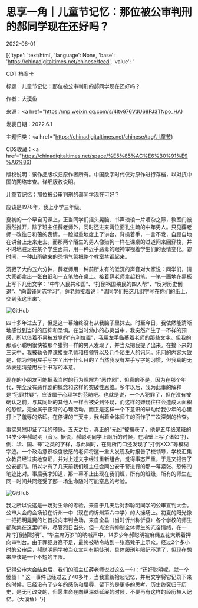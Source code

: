 # 思享一角｜儿童节记忆：那位被公审判刑的郝同学现在还好吗？

2022-06-01

[{'type': 'text/html', 'language': None, 'base': 'https://chinadigitaltimes.net/chinese/feed', 'value': '

CDT 档案卡

标题：儿童节记忆：那位被公审判刑的郝同学现在还好吗？

作者：大漠鱼

来源：<a href="https://mp.weixin.qq.com/s/4ltv976VdU68PJ3TNpo_HA)

发表日期：2022.6.1

主题归类：<a href="https://chinadigitaltimes.net/chinese/tag/儿童节)

CDS收藏：<a href="https://chinadigitaltimes.net/space/%E5%85%AC%E6%B0%91%E9%A6%86)

版权说明：该作品版权归原作者所有。中国数字时代仅对原作进行存档，以对抗中国的网络审查。详细版权说明。





儿童节记忆：那位被公审判刑的郝同学现在可好？

应该是1978年，我上小学三年级。

夏初的一个早自习课上，正当同学们摇头晃脑、书声琅琅一片嘈杂之际，教室门被轰然推开，除了班主任薛老师外，同时还进来两位面孔生疏的中年男人。只见薛老师一改往日和蔼的表情，一脸凝重地度上了讲台，背操着手，一言不发，自顾自地在讲台上走来走去。而那两个陌生的男人像猎狗一样在课桌的过道间来回穿梭，并不时地驻足在某个学生面前，用一种近乎恶毒的眼神审视着学生们的表情变化。霎时间，一种山雨欲来的恐惧气氛把整个教室禁锢起来。

沉寂了大约五六分钟，薛老师用一种前所未有的低沉的声音对大家说：同学们，请大家都拿出一张白纸和一支笔放在桌上。接着薛老师拿起粉笔，一笔一画地在黑板上写下几组文字：“中华人民共和国”、“打倒祸国殃民的四人帮”、“反对历史倒退”、“向雷锋同志学习”。薛老师接着说：“请同学们把这几组字写在你们的纸上，交到我这里来”。

![GitHub](https://chinadigitaltimes.net/chinese/files/2022/06/post-682441-629737133d286.)

四十多年过去了，但是这一幕始终没有从我脑子里抹去。时至今日，我依然能清晰地感觉到当时的压抑和恐惧。在当时幼小的心灵当中，我突然产生了一不祥的预感，所以借着不易被发觉的“有利位置”，我用左手临摹着老师的那些文字。但我的那点小聪明很快被那个猎狗一样的男人发现了，并当众把我提了出来。在接下来的三天中，我被勒令停课接受老师和校领导以及几个陌生人的讯问。讯问的内容大致是，你为何用左手写字？出于什么目的？当然我没有左手写字的习惯，但我真的无法表述清楚用左手书写的本意。

现在的小朋友可能把我当时的行为理解为“恶作剧”，但真的不是，因为在那个年代，完全没有恶作剧的概念和这样的突破性思维。多年以后，我为此事的解释是“犯罪共疑”，应该属于心理学的范畴吧。也就是说，一个人犯罪了，但在没有被确认之前，与其同处的其他人一样会被受到怀疑，而这样的嫌疑往往会造成大面积的恐慌，完全属于正常的心理活动。而正是这样一个下意识的举动给我少年的心里打上了羞辱的烙印。在停课的三天中，我当着全体师生的面作了三次深刻的检查。

事实果然印证了我的预感。五天之后，真正的“元凶”被擒获了，他是五年级某班的14岁少年郝聪明（音）。据说，郝聪明同学上厕所的时候，在墙壁上写了诸如“打、倒、华、国、锋”之类的字样，与此同时，在厕所门口还发现了“打倒XXX”等模糊字迹。一个政治意识极度敏感的老师将这一重大发现及时报告了校领导，学校汇集众教员经过实地查证，并对上述文字经过重新组合，觉得事态严重，于是又报告了公安部门。所以才有了几天前我们班主任会同公安干警进行的那一幕紧张、恐怖的笔迹比对。事后我才知道，那一幕不止出现在我们班，所有的班级，所有的师生在同一时间共同经受了那一场生命随时可能窒息的考验。

![GitHub](https://chinadigitaltimes.net/chinese/files/2022/06/post-682441-629737134de3f.png)

我之所以说这是一场对生命的考验，来自于几天后对郝聪明同学的公审宣判大会。公审大会的会场设在忻州一中（现在的忻州第六中学）的大操场上。初夏的阳光像一把把明晃晃的匕首投向审判会场，来自全县（当时忻州称忻县）各个学校的师生都聚集在这里听审。尽管烈日当头，但一点没有抑制全体师生的亢奋情绪，在一片“打倒郝聪明”、“华主席万岁”的呐喊声中，14岁少年郝聪明被麻绳五花大绑着押向审判台。由于罪犯身高不足，最终被勒令站到一张高凳子上示众。经过2个多小时的公审后，郝聪明同学被当众宣判有期徒刑，具体服刑年限记不清了，但现在想来应该是一个不短的年限。

记得公审大会结束后，我们的班主任薛老师说过这么一句：“还好聪明呢，就一个傻蛋！” 这一事件已经过去了40多年，当我重新拾起记忆，并用文字将它记录下来的时候，已经没有了少年的感伤和屈辱，留下的是更多的思考。历史终究归于历史，是无可改变的，但愿生命在向纵深处延展的时候，不要再有这样的经历植入记忆。（大漠鱼）'}]